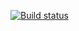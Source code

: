 [![Build status](https://ci.appveyor.com/api/projects/status/tihudx342p8fjb4i?svg=true)](https://ci.appveyor.com/project/Orlov-D/aqa-2-3-1-faker-pereplanirovat)

<!--
java -jar artifacts\app-card-delivery.jar

git init
git remote add origin https://github.com/netology-git/demo.git
git add .gitignore
git add -f artifacts/app-card-delivery.jar
git add *
git commit -am "Initial commit"
-->